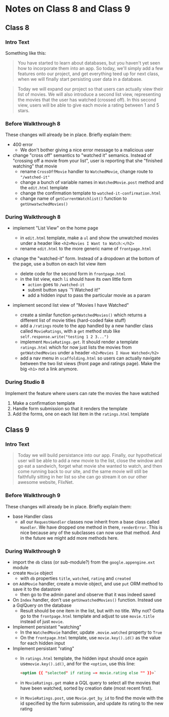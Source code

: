 # Notes on Class 8 and Class 9

## Class 8

### Intro Text

Something like this:

> You have started to learn about databases, but you haven't yet seen how to incorporate them into an app. So today, we'll simply add a few features onto our project, and get everything teed up for next class, when we will finally start persisting user data in a database.

> Today we will expand our project so that users can actually view their list of movies. We will also introduce a second list view, representing the movies that the user has watched (crossed off). In this second view, users will be able to give each movie a rating between 1 and 5 stars.

### Before Walkthrough 8

These changes will already be in place. Briefly explain them:

- 400 error 
	- We don't bother giving a nice error message to a malicious user 
- change "cross off" semantics to "watched it" semanics. Instead of "crossing off a movie from your list", user is reporting that she "finished watching" that movie
	- rename `CrossOffMovie` handler to `WatchedMovie`, change route to `"/watched-it"`
	- change a bunch of variable names in `WatchedMovie.post` method and the `edit.html` template
	- change the confirmation template to `watched-it-confirmation.html`
	- change name of `getCurrentWatchlist()` function to `getUnwatwchedMovies()`


### During Walkthrough 8

- implement "List View" on the home page
	- in `edit.html` template, make a `ul` and show the unwatched movies under a header like `<h2>Movies I Want to Watch:</h2>`
	- rename `edit.html` to the more generic name of `frontpage.html`

- change the "watched-it" form. Instead of a dropdown at the bottom of the page, use a button on each list view item
	- delete code for the second form in `frontpage.html`
	- in the list view, each `li` should have its own little form
		- `action` goes to `/watched-it`
		- submit button says `"I Watched it!"
		- add a hidden input to pass the particular movie as a param

- implement second list view of "Movies I have Watched"
	- create a similar function `getWatchedMovies()` which returns a different list of movie titles (hard-coded fake stuff)
	- add a `/ratings` route to the app handled by a new handler class called `MovieRatings`, with a `get` method stub like `self.response.write("testing 1 2 3...")`
	- implement `MovieRatings.get`. It should render a template `ratings.html` which for now just lists the movies from `getWatchedMovies` under a header `<h2>Movies I Have Watched</h2>`
	- add a nav menu in `scaffolding.html` so users can actually navigate between the two list views (front page and ratings page). Make the big `<h1>` not a link anymore.


### During Studio 8

Implement the feature where users can rate the movies the have watched

1. Make a confirmation template 
2. Handle form submission so that it renders the template 
3. Add the forms, one on each list item in the `ratings.html` template


## Class 9

### Intro Text

> Today we will build persistance into our app. Finally, our hypothetical user will be able to add a new movie to the list, close the window and go eat a sandwich, forget what movie she wanted to watch, and then come running back to our site, and the same movie will still be faithfully sitting in her list so she can go stream it on our other awesome website, FlixNet.

### Before Walkthrough 9

These changes will already be in place. Briefly explain them:

- base Handler class
  - all our `RequestHandler` classes now inherit from a base class called `Handler`. We have dropped one method in there, `renderError`. This is nice because any of the subclasses can now use that method. And in the future we might add more methods here.

### During Walkthrough 9

- import the `db` class (or sub-module?) from the `google.appengine.ext` module
- create `Movie` object
  - with `db` properties `title`, `watched`, `rating` and `created`
- on `AddMovie` handler, create a movie object, and use `put` ORM method to save it to the datastore
  - then go to the admin panel and observe that it was indeed saved 
- On `Index` handler, don't use `getUnwatchedMovies()` function. Instead use a GqlQuery on the database
  - Result should be one item in the list, but with no title. Why not? Gotta go to the `frontpage.html` template and adjust to use `movie.title` instead of just `movie`.
- Implement persistant "watching"
  - In the `WatchedMovie` handler, update `.movie.watched` property to `True`
  - On the `frontpage.html` template, use `movie.key().id()` as the value for each hidden input
- Implement persistant "rating"
  - In `ratings.html` template, the hidden input should once again use`movie.key().id()`, and for the `<option`, use this line: 
    
    ```html
    <option {{ "selected" if rating == movie.rating else "" }}>` 
    ```
  - in `MovieRatings.get` make a GQL query to select all the movies that have been watched, sorted by creation date (most recent first).
  - in `MovieRatings.post`, use `Movie.get_by_id` to find the movie with the id specified by the form submission, and update its rating to the new rating
